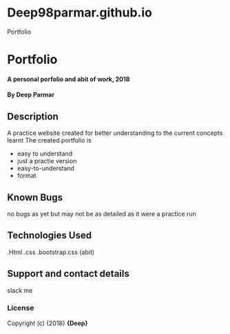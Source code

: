 # Deep98parmar.github.io
Portfolio
# Portfolio
#### A personal porfolio and abit of work, 2018
#### By Deep Parmar
## Description
A practice website created for better understanding to the current concepts learnt
The created portfolio is 
* easy to understand 
* just a practie version
* easy-to-understand
* format

## Known Bugs
no bugs as yet but may not be as detailed as it were a practice run
## Technologies Used
.Html
.css
.bootstrap.css (abit)
## Support and contact details
slack me 
### License

Copyright (c) {2018} **{Deep}**
  
